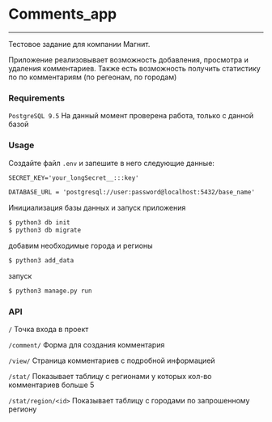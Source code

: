 # Comments_app

----------------


Тестовое задание для компании Магнит.

Приложение реализовывает возможность добавления, просмотра и удаления комментариев.
Также есть возможность получить статистику по по комментариям (по регеонам, по городам)


### Requirements

`PostgreSQL 9.5`
На данный момент проверена работа, только с данной базой



### Usage

Создайте файл `.env` и запешите в него следующие данные:

```txt
SECRET_KEY='your_longSecret__:::key'

DATABASE_URL = 'postgresql://user:password@localhost:5432/base_name'
```

Инициализация базы данных и запуск приложения

```bash
$ python3 db init
$ python3 db migrate
```

добавим необходимые города и регионы

```bash
$ python3 add_data
```
запуск

```bash
$ python3 manage.py run
```


### API

`/`
Точка входа в проект

`/comment/`
Форма для создания комментария

`/view/`
Страница комментариев с подробной информацией

`/stat/`
Показывает таблицу с регионами у которых кол-во комментариев больше 5

`/stat/region/<id>`
Показывает таблицу с городами по запрошенному региону

